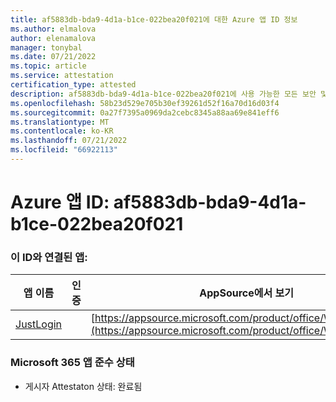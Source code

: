 ```yaml
---
title: af5883db-bda9-4d1a-b1ce-022bea20f021에 대한 Azure 앱 ID 정보
ms.author: elmalova
author: elenamalova
manager: tonybal
ms.date: 07/21/2022
ms.topic: article
ms.service: attestation
certification_type: attested
description: af5883db-bda9-4d1a-b1ce-022bea20f021에 사용 가능한 모든 보안 및 규정 준수 정보입니다.
ms.openlocfilehash: 58b23d529e705b30ef39261d52f16a70d16d03f4
ms.sourcegitcommit: 0a27f7395a0969da2cebc8345a88aa69e841eff6
ms.translationtype: MT
ms.contentlocale: ko-KR
ms.lasthandoff: 07/21/2022
ms.locfileid: "66922113"
---
```

# <a name="azure-app-id-af5883db-bda9-4d1a-b1ce-022bea20f021"></a>Azure 앱 ID: af5883db-bda9-4d1a-b1ce-022bea20f021


### <a name="apps-associated-with-this-id"></a>이 ID와 연결된 앱:
| **앱 이름** | **인증** | **AppSource에서 보기** |
|--------------|---------------|-----------------------|
| [JustLogin](../forward/WA200004314.md) |  | [https://appsource.microsoft.com/product/office/WA200004314](https://appsource.microsoft.com/product/office/WA200004314) |

### <a name="microsoft-365-app-compliance-status"></a>Microsoft 365 앱 준수 상태
- 게시자 Attestaton 상태: 완료됨

